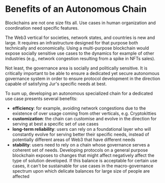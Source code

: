 # Benefits of an Autonomous Chain

Blockchains are not one size fits all. Use cases in human organization and coordination need specific features.&#x20;



The Web3 vertical for societies, network states, and countries is new and large. It requires an infrastructure designed for that purpose both technically and economically. Using a multi-purpose blockchain would expose socially sensitive use cases to the dynamics for example of other industries (e.g., network congestion resulting from a spike in NFTs sales).



Not least, the governance area is socially and politically sensitive. It is critically important to be able to ensure a dedicated yet secure autonomous governance system in order to ensure protocol development in the direction capable of satisfying Jur's specific needs at best. &#x20;



To sum up, developing an autonomous specialized chain for a dedicated use case presents several benefits:

* **efficiency**: for example, avoiding network congestions due to the existence of over usage coming from other verticals, e.g. Cryptokitties&#x20;
* **customization**: the chain can customise and evolve in the direction for serving at best a specific set of use cases&#x20;
* **long-term reliability**: users can rely on a foundational layer who will constantly evolve for serving better their specific needs, instead of potentially different areas of Web3 that have different needs
* **stability**: users need to rely on a chain whose governance serves a coherent set of needs. Developing protocols on a general purpose blockchain exposes to changes that might affect negatively affect the type of solution developed. If this balance is acceptable for certain use cases, it can't be sustainable for use cases in the macro-governance spectrum upon which delicate balances for large size of people are affected
